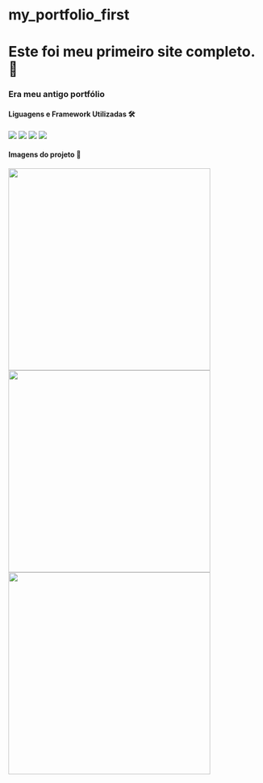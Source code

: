 # my_portfolio_first

<h1>Este foi meu primeiro site completo. 🤩</h1>

<h3>Era meu antigo portfólio</h3>

<h4>Liguagens e Framework Utilizadas 🛠</h4>

<a href=''><img src="https://img.shields.io/badge/TypeScript-007ACC?style=for-the-badge&logo=typescript&logoColor=white"></a>
<a href=''><img src="https://img.shields.io/badge/HTML5-E34F26?style=for-the-badge&logo=html5&logoColor=white"></a>
<a href=''><img src="https://img.shields.io/badge/JavaScript-323330?style=for-the-badge&logo=javascript&logoColor=F7DF1E"></a>
<a href=''><img src="https://img.shields.io/badge/Bootstrap-563D7C?style=for-the-badge&logo=bootstrap&logoColor=white"></a>
<br>

<h4>Imagens do projeto 📸</h4>

<img width="400" src="https://user-images.githubusercontent.com/83100757/196307520-561f7ed7-dd9d-4f6f-a558-35bd998d7417.png">
<img width="400" src="https://user-images.githubusercontent.com/83100757/196307278-414e77b2-3066-4249-af90-081cac36f30e.png">
<img width="400" src="https://user-images.githubusercontent.com/83100757/196307934-29c771e9-2231-455e-90ae-6b16ef5623f1.png">


